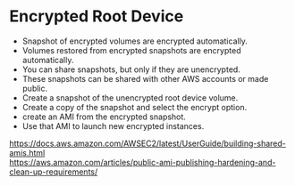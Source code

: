# Encrypted Root Device  

* Snapshot of encrypted volumes are encrypted automatically.  
* Volumes restored from encrypted snapshots are encrypted automatically.  
* You can share snapshots, but only if they are unencrypted.  
* These snapshots can be shared with other AWS accounts or made public.  
* Create a snapshot of the unencrypted root device volume.
* Create a copy of the snapshot and select the encrypt option.  
* create an AMI from the encrypted snapshot.
* Use that AMI to launch new encrypted instances.  


https://docs.aws.amazon.com/AWSEC2/latest/UserGuide/building-shared-amis.html  
https://aws.amazon.com/articles/public-ami-publishing-hardening-and-clean-up-requirements/
